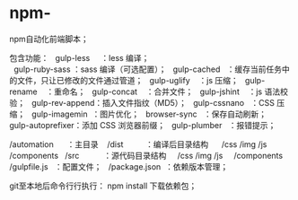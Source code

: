 # npm-
npm自动化前端脚本；

  包含功能：
    gulp-less      ：less 编译；<br />
    gulp-ruby-sass ：sass 编译（可选配置）；
    gulp-cached    ：缓存当前任务中的文件，只让已修改的文件通过管道；
    gulp-uglify    ：js 压缩；
    gulp-rename    ：重命名；
    gulp-concat    ：合并文件；
    gulp-jshint    ：js 语法校验；
    gulp-rev-append：插入文件指纹（MD5）；
    gulp-cssnano   ：CSS 压缩；
    gulp-imagemin  ：图片优化；
    browser-sync   ：保存自动刷新；
    gulp-autoprefixer：添加 CSS 浏览器前缀；
    gulp-plumber   ：报错提示；
    
  /automation      ：主目录
    /dist          ：编译后目录结构
      /css
      /img
      /js
      /components
    /src           ：源代码目录结构
      /css
      /img
      /js
      /components
    /gulpfile.js   ：配置文件；
    /package.json  ：依赖版本管理；
    

git至本地后命令行行执行： npm install 下载依赖包；
